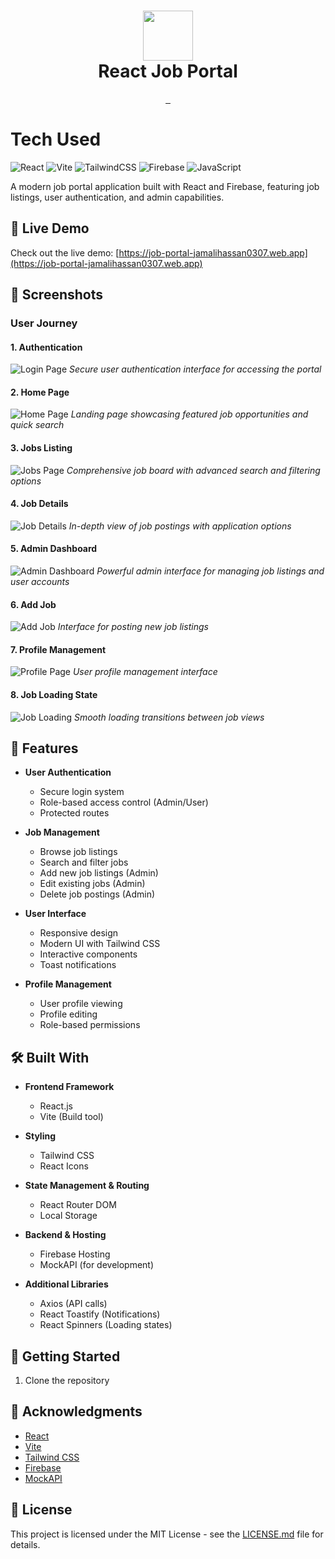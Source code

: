<div align="center">
      <h1> <img src="https://i.imgur.com/5wEzL2p.png" width="80px"><br/>React Job Portal</h1>
</div>

<p align="center">
    <a href="https://job-portal-jamalihassan0307.web.app" target="_blank">
        <img alt="" src="https://img.shields.io/badge/Website-EA4C89?style=normal&logo=dribbble&logoColor=white" style="vertical-align:center" />
    </a>
    <a href="https://web.facebook.com/profile.php?id=61558862693997" target="_blank">
        <img alt="" src="https://img.shields.io/badge/Facebook-1877F2?style=normal&logo=facebook&logoColor=white" style="vertical-align:center" />
    </a>
    <a href="https://www.linkedin.com/in/jamalihassan0307/" target="_blank">
        <img alt="" src="https://img.shields.io/badge/LinkedIn-0077B5?style=normal&logo=linkedin&logoColor=white" style="vertical-align:center" />
    </a>
</p>

# Tech Used

![React](https://img.shields.io/badge/react-%2320232a.svg?style=for-the-badge&logo=react&logoColor=%2361DAFB)
![Vite](https://img.shields.io/badge/vite-%23646CFF.svg?style=for-the-badge&logo=vite&logoColor=white)
![TailwindCSS](https://img.shields.io/badge/tailwindcss-%2338B2AC.svg?style=for-the-badge&logo=tailwind-css&logoColor=white)
![Firebase](https://img.shields.io/badge/firebase-%23039BE5.svg?style=for-the-badge&logo=firebase)
![JavaScript](https://img.shields.io/badge/javascript-%23323330.svg?style=for-the-badge&logo=javascript&logoColor=%23F7DF1E)

A modern job portal application built with React and Firebase, featuring job listings, user authentication, and admin capabilities.

## 🔴 Live Demo

Check out the live demo: [https://job-portal-jamalihassan0307.web.app](https://job-portal-jamalihassan0307.web.app)

## 📸 Screenshots

### User Journey

#### 1. Authentication

![Login Page](screenshots/login.png)
_Secure user authentication interface for accessing the portal_

#### 2. Home Page

![Home Page](screenshots/home_page.png)
_Landing page showcasing featured job opportunities and quick search_

#### 3. Jobs Listing

![Jobs Page](screenshots/view_all_job.png)
_Comprehensive job board with advanced search and filtering options_

#### 4. Job Details

![Job Details](screenshots/job_view.png)
_In-depth view of job postings with application options_

#### 5. Admin Dashboard

![Admin Dashboard](screenshots/job_view_admin.png)
_Powerful admin interface for managing job listings and user accounts_

#### 6. Add Job

![Add Job](screenshots/add_job.png)
_Interface for posting new job listings_

#### 7. Profile Management

![Profile Page](screenshots/profile_page.png)
_User profile management interface_

#### 8. Job Loading State

![Job Loading](screenshots/job_loading.png)
_Smooth loading transitions between job views_

## 🚀 Features

- **User Authentication**

  - Secure login system
  - Role-based access control (Admin/User)
  - Protected routes

- **Job Management**

  - Browse job listings
  - Search and filter jobs
  - Add new job listings (Admin)
  - Edit existing jobs (Admin)
  - Delete job postings (Admin)

- **User Interface**

  - Responsive design
  - Modern UI with Tailwind CSS
  - Interactive components
  - Toast notifications

- **Profile Management**
  - User profile viewing
  - Profile editing
  - Role-based permissions

## 🛠️ Built With

- **Frontend Framework**

  - React.js
  - Vite (Build tool)

- **Styling**

  - Tailwind CSS
  - React Icons

- **State Management & Routing**

  - React Router DOM
  - Local Storage

- **Backend & Hosting**

  - Firebase Hosting
  - MockAPI (for development)

- **Additional Libraries**
  - Axios (API calls)
  - React Toastify (Notifications)
  - React Spinners (Loading states)

## 🚀 Getting Started

1. Clone the repository

## 🙏 Acknowledgments

- [React](https://reactjs.org/)
- [Vite](https://vitejs.dev/)
- [Tailwind CSS](https://tailwindcss.com/)
- [Firebase](https://firebase.google.com/)
- [MockAPI](https://mockapi.io/)

## 📝 License

This project is licensed under the MIT License - see the [LICENSE.md](LICENSE.md) file for details.
